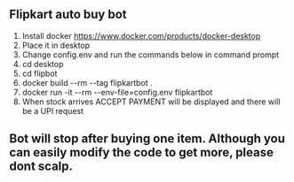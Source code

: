 ## Flipkart auto buy bot

1. Install docker https://www.docker.com/products/docker-desktop
2. Place it in desktop
3. Change config.env and run the commands below in command prompt
4. cd desktop
5. cd flipbot
6. docker build --rm --tag flipkartbot .
7. docker run -it --rm --env-file=config.env flipkartbot
8. When stock arrives ACCEPT PAYMENT will be displayed and there will be a UPI request

## Bot will stop after buying one item. Although you can easily modify the code to get more, please dont scalp.
